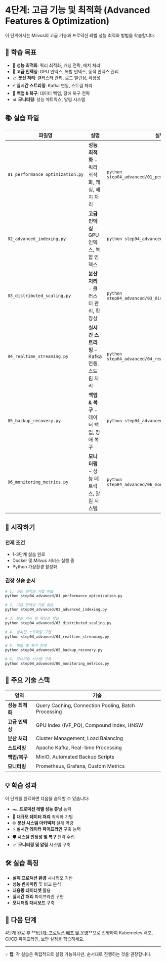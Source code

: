 # 4단계: 고급 기능 및 최적화 (Advanced Features & Optimization)

이 단계에서는 Milvus의 고급 기능과 프로덕션 레벨 성능 최적화 방법을 학습합니다.

## 🎯 학습 목표

- 🚀 **성능 최적화**: 쿼리 최적화, 캐싱 전략, 배치 처리
- 🔧 **고급 인덱싱**: GPU 인덱스, 복합 인덱스, 동적 인덱스 관리
- 📈 **분산 처리**: 클러스터 관리, 로드 밸런싱, 확장성
- ⚡ **실시간 스트리밍**: Kafka 연동, 스트림 처리
- 💾 **백업 & 복구**: 데이터 백업, 장애 복구 전략
- 📊 **모니터링**: 성능 메트릭스, 알림 시스템

## 📚 실습 파일

| 파일명 | 설명 | 실행 명령 |
|--------|------|-----------|
| `01_performance_optimization.py` | **성능 최적화** - 쿼리 최적화, 캐싱, 배치 처리 | `python step04_advanced/01_performance_optimization.py` |
| `02_advanced_indexing.py` | **고급 인덱싱** - GPU 인덱스, 복합 인덱스 | `python step04_advanced/02_advanced_indexing.py` |
| `03_distributed_scaling.py` | **분산 처리** - 클러스터 관리, 확장성 | `python step04_advanced/03_distributed_scaling.py` |
| `04_realtime_streaming.py` | **실시간 스트리밍** - Kafka 연동, 스트림 처리 | `python step04_advanced/04_realtime_streaming.py` |
| `05_backup_recovery.py` | **백업 & 복구** - 데이터 백업, 장애 복구 | `python step04_advanced/05_backup_recovery.py` |
| `06_monitoring_metrics.py` | **모니터링** - 성능 메트릭스, 알림 시스템 | `python step04_advanced/06_monitoring_metrics.py` |

## 🚀 시작하기

### 전제 조건
- 1-3단계 실습 완료
- Docker 및 Milvus 서비스 실행 중
- Python 가상환경 활성화

### 권장 실습 순서
```bash
# 1. 성능 최적화 기법 학습
python step04_advanced/01_performance_optimization.py

# 2. 고급 인덱싱 기법 실습
python step04_advanced/02_advanced_indexing.py

# 3. 분산 처리 및 확장성 학습
python step04_advanced/03_distributed_scaling.py

# 4. 실시간 스트리밍 구현
python step04_advanced/04_realtime_streaming.py

# 5. 백업 및 복구 전략
python step04_advanced/05_backup_recovery.py

# 6. 모니터링 시스템 구축
python step04_advanced/06_monitoring_metrics.py
```

## 🎯 주요 기술 스택

| 영역 | 기술 |
|------|------|
| **성능 최적화** | Query Caching, Connection Pooling, Batch Processing |
| **고급 인덱싱** | GPU Index (IVF_PQ), Compound Index, HNSW |
| **분산 처리** | Cluster Management, Load Balancing |
| **스트리밍** | Apache Kafka, Real-time Processing |
| **백업/복구** | MinIO, Automated Backup Scripts |
| **모니터링** | Prometheus, Grafana, Custom Metrics |

## 💡 학습 성과

이 단계를 완료하면 다음을 습득할 수 있습니다:

- 🏎️ **프로덕션 레벨 성능 튜닝** 능력
- 🔬 **대규모 데이터 처리** 최적화 기법
- 🌐 **분산 시스템 아키텍처** 설계 역량
- ⚡ **실시간 데이터 파이프라인** 구축 능력
- 🛡️ **시스템 안정성 및 복구** 전략 수립
- 📈 **모니터링 및 알림** 시스템 구축

## 🛠️ 실습 특징

- **실제 프로덕션 환경** 시나리오 기반
- **성능 벤치마킹** 및 비교 분석
- **대용량 데이터셋** 활용
- **실시간 처리** 파이프라인 구현
- **모니터링 대시보드** 구축

## 🔗 다음 단계

4단계 완료 후 **[5단계: 프로덕션 배포 및 운영](../step05_production/README.md)**으로 진행하여 Kubernetes 배포, CI/CD 파이프라인, 보안 설정을 학습하세요.

---

💡 **팁**: 각 실습은 독립적으로 실행 가능하지만, 순서대로 진행하는 것을 권장합니다. 